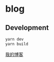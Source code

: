 # blog

> 

## Development

```bash
yarn dev
yarn build
```
[我的博客](https://1328999898.github.io/blog-web/)


